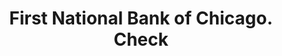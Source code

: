 ---
doi: 10.7916/D8252WD8
date_other: '1900'
date_other_textual: 1900-1909
form: printed ephemera
genre:
- Checks (bank checks)
name:
- First National Bank of Chicago
object_in_context_url: https://biggert.cul.columbia.edu/items/view/ave_biggert_01739
subject_hierarchical_geographic:
- Chicago, Illinois, United States
subject_name:
- First National Bank of Chicago
title: First National Bank of Chicago. Check
sort_title: First National Bank of Chicago. Check
call_number: ave_biggert_01739
coordinates:
- 41.83694444444445,-87.68472222222222
pid: ave_biggert_01739
identifiers: ave_biggert_01739
permalink: /biggert/ave_biggert_01739/
layout: iiif-image-page
---